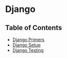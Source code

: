 # Django

## Table of Contents

- [Django Primers](./django-primers/README.md)
- [Django Setup](./django-setup/)
- [Django Testing](./django-testing/README.md)
